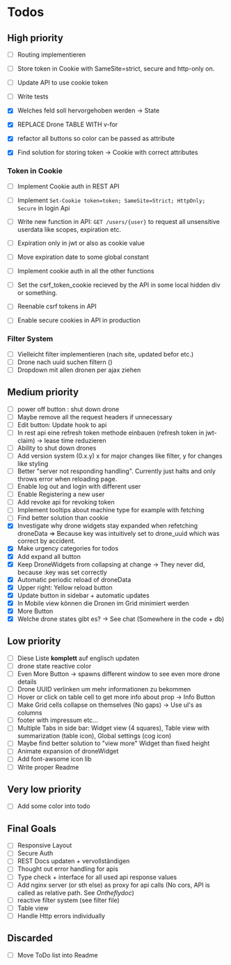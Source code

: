 # Todos

## High priority

- [ ] Routing implementieren
- [ ] Store token in Cookie with SameSite=strict, secure and http-only on. 
- [ ] Update API to use cookie token
- [ ] Write tests

- [x] Welches feld soll hervorgehoben werden -> State
- [x] REPLACE Drone TABLE WITH v-for
- [x] refactor all buttons so color can be passed as attribute
- [x] Find solution for storing token -> Cookie with correct attributes

### Token in Cookie

- [ ] Implement Cookie auth in REST API
- [ ] Implement `Set-Cookie token=token; SameSite=Strict; HttpOnly; Secure` in login Api
- [ ] Write new function in API: `GET /users/{user}` to request all unsensitive userdata like scopes, expiration etc.
- [ ] Expiration only in jwt or also as cookie value
- [ ] Move expiration date to some global constant
- [ ] Implement cookie auth in all the other functions
- [ ] Set the csrf_token_cookie recieved by the API in some local hidden div or something.
- [ ] Reenable csrf tokens in API
- [ ] Enable secure cookies in API in production


### Filter System

- [ ] Vielleicht filter implementieren (nach site, updated befor etc.)
- [ ] Drone nach uuid suchen filtern ()
- [ ] Dropdown mit allen dronen per ajax ziehen

## Medium priority

- [ ] power off button : shut down drone
- [ ] Maybe remove all the request headers if unnecessary
- [ ] Edit button: Update hook to api
- [ ] In rest api eine refresh token methode einbauen (refresh token in jwt-claim) -> lease time reduzieren 
- [ ] Ability to shut down drones
- [ ] Add version system (0.x.y) x for major changes like filter, y for changes like styling 
- [ ] Better "server not responding handling". Currently just halts and only throws error when reloading page.
- [ ] Enable log out and login with different user
- [ ] Enable Registering a new user
- [ ] Add revoke api for revoking token
- [ ] Implement tooltips about machine type for example with fetching
- [ ] Find better solution than cookie
- [x] Investigate why drone widgets stay expanded when refetching droneData => Because key was intuitively set to drone_uuid which was correct by accident.
- [x] Make urgency categories for todos
- [x] Add expand all button
- [x] Keep DroneWidgets from collapsing at change -> They never did, because :key was set correctly
- [x] Automatic periodic reload of droneData
- [x] Upper right: Yellow reload button
- [x] Update button in sidebar + automatic updates
- [x] In Mobile view können die Dronen im Grid minimiert werden
- [x] More Button
- [x] Welche drone states gibt es? -> See chat (Somewhere in the code + db)

## Low priority

- [ ] Diese Liste **komplett** auf englisch updaten
- [ ] drone state reactive color
- [ ] Even More Button -> spawns different window to see even more drone details
- [ ] Drone UUID verlinken um mehr informationen zu bekommen
- [ ] Hover or click on table cell to get more info about prop -> Info Button
- [ ] Make Grid cells collapse on themselves (No gaps) -> Use ul's as columns
- [ ] footer with impressum etc...
- [ ] Multiple Tabs in side bar: Widget view (4 squares), Table view with summarization (table icon), Global settings (cog icon) 
- [ ] Maybe find better solution to "view more" Widget than fixed height
- [ ] Animate expansion of droneWidget
- [ ] Add font-awsome icon lib
- [ ] Write proper Readme

## Very low priority

- [ ] Add some color into todo

## Final Goals

- [ ] Responsive Layout
- [ ] Secure Auth
- [ ] REST Docs updaten + vervollständigen
- [ ] Thought out error handling for apis
- [ ] Type check + interface for all used api response values
- [ ] Add nginx server (or sth else) as proxy for api calls (No cors, API is called as relative path. See *Ontheflydoc*)
- [ ] reactive filter system (see filter file)
- [ ] Table view
- [ ] Handle Http errors individually

## Discarded

- [ ] Move ToDo list into Readme

